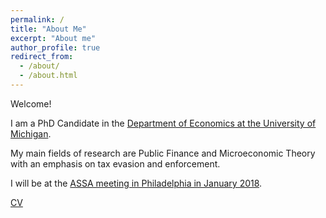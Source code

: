 ```yaml
---
permalink: /
title: "About Me"
excerpt: "About me"
author_profile: true
redirect_from: 
  - /about/
  - /about.html
---
```


Welcome!

I am a PhD Candidate in the [Department of Economics at the University of Michigan](https://lsa.umich.edu/econ).

My main fields of research are Public Finance and Microeconomic Theory with an emphasis on tax evasion and enforcement.

I will be at the [ASSA meeting in Philadelphia in January 2018](https://www.aeaweb.org/conference/). 

[CV](https://drive.google.com/file/d/0B2vkoGBXMhclU3AtTlhnNjJWekU/view)
